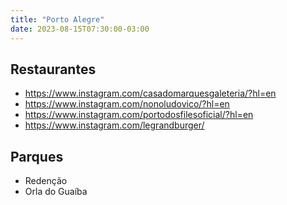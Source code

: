 ```yaml
---
title: "Porto Alegre"
date: 2023-08-15T07:30:00-03:00
---
```

## Restaurantes
- https://www.instagram.com/casadomarquesgaleteria/?hl=en
- https://www.instagram.com/nonoludovico/?hl=en
- https://www.instagram.com/portodosfilesoficial/?hl=en
- https://www.instagram.com/legrandburger/

## Parques
- Redenção
- Orla do Guaíba

